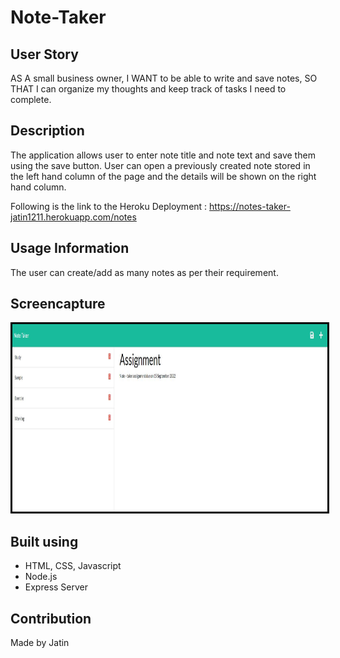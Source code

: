 # Note-Taker

## User Story

AS A small business owner,
I WANT to be able to write and save notes, 
SO THAT I can organize my thoughts and keep track of tasks I need to complete.

## Description

The application allows user to enter note title and note text and save them using the save button.
User can open a previously created note stored in the left hand column of the page and the details will be shown on the right hand column.

Following is the link to the Heroku Deployment : https://notes-taker-jatin1211.herokuapp.com/notes


## Usage Information
The user can create/add as many notes as per their requirement.

## Screencapture

<img src = './public/images/pic.JPG' alt = 'image' width = '1000' height = '300' style = 'border:3px solid black'>

## Built using
* HTML, CSS, Javascript
* Node.js
* Express Server


## Contribution

Made by Jatin